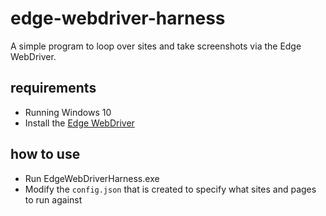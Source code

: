 # edge-webdriver-harness
A simple program to loop over sites and take screenshots via the Edge WebDriver.

## requirements
* Running Windows 10
* Install the [Edge WebDriver](https://www.microsoft.com/en-us/download/details.aspx?id=48212)

## how to use
* Run EdgeWebDriverHarness.exe
* Modify the `config.json` that is created to specify what sites and pages to run against